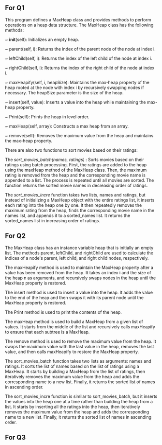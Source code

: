 
## For Q1

This program defines a MaxHeap class and provides methods to perform operations on a heap data structure. The MaxHeap class has the following methods:

~ __init__(self): Initializes an empty heap.

~ parent(self, i): Returns the index of the parent node of the node at index i.

~ leftChild(self, i): Returns the index of the left child of the node at index i.

~ rightChild(self, i): Returns the index of the right child of the node at index i.

~ maxHeapify(self, i, heapSize): Maintains the max-heap property of the heap rooted at the node with index i by recursively swapping nodes if necessary. The heapSize parameter is the size of the heap.

~ insert(self, value): Inserts a value into the heap while maintaining the max-heap property.

~ Print(self): Prints the heap in level order.

~ maxHeap(self, array): Constructs a max heap from an array.

~ remove(self): Removes the maximum value from the heap and maintains the max-heap property.

There are also two functions to sort movies based on their ratings:

The *sort_movies_batch(names, ratings)* : Sorts movies based on their ratings using batch processing. First, the ratings are added to the heap using the maxHeap method of the MaxHeap class. Then, the maximum rating is removed from the heap and the corresponding movie name is appended to a list. The process is repeated until all movies are sorted. The function returns the sorted movie names in decreasing order of ratings.

The *sort_movies_incre* function takes two lists, names and ratings, but instead of initializing a MaxHeap object with the entire ratings list, it inserts each rating into the heap one by one. It then repeatedly removes the maximum rating from the heap, finds the corresponding movie name in the names list, and appends it to a sorted_names list. It returns the sorted_names list in increasing order of ratings.

## For Q2

The MaxHeap class has an instance variable heap that is initially an empty list. The methods parent, leftChild, and rightChild are used to calculate the indices of a node's parent, left child, and right child nodes, respectively.

The maxHeapify method is used to maintain the MaxHeap property after a value has been removed from the heap. It takes an index i and the size of the heap n as arguments, and recursively swaps nodes in the heap until the MaxHeap property is restored.

The insert method is used to insert a value into the heap. It adds the value to the end of the heap and then swaps it with its parent node until the MaxHeap property is restored.

The Print method is used to print the contents of the heap.

The maxHeap method is used to build a MaxHeap from a given list of values. It starts from the middle of the list and recursively calls maxHeapify to ensure that each subtree is a MaxHeap.

The remove method is used to remove the maximum value from the heap. It swaps the maximum value with the last value in the heap, removes the last value, and then calls maxHeapify to restore the MaxHeap property.

The sort_movies_batch function takes two lists as arguments: names and ratings. It sorts the list of names based on the list of ratings using a MaxHeap. It starts by building a MaxHeap from the list of ratings, then iteratively removes the maximum value from the heap and adds the corresponding name to a new list. Finally, it returns the sorted list of names in ascending order.

The sort_movies_incre function is similar to sort_movies_batch, but it inserts the values into the heap one at a time rather than building the heap from a list. It starts by inserting all the ratings into the heap, then iteratively removes the maximum value from the heap and adds the corresponding name to a new list. Finally, it returns the sorted list of names in ascending order.


## For Q3



